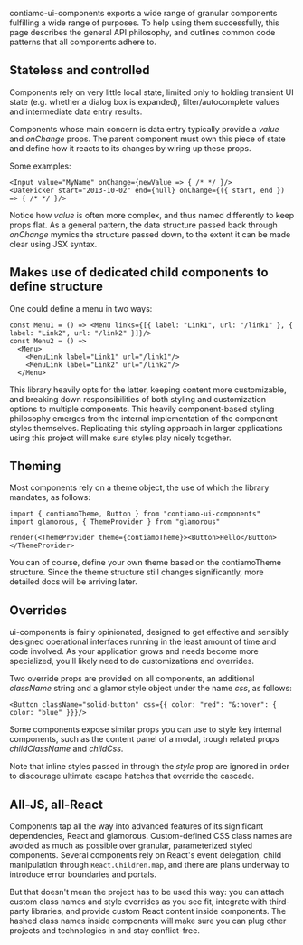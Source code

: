 contiamo-ui-components exports a wide range of granular components fulfilling a wide range of purposes. To help using them successfully, this page describes the general API philosophy, and outlines common code patterns that all components adhere to.


## Stateless and controlled

Components rely on very little local state, limited only to holding transient UI state (e.g. whether a dialog box is expanded), filter/autocomplete values and intermediate data entry results.

Components whose main concern is data entry typically provide a *value* and *onChange* props. The parent component must own this piece of state and define how it reacts to its changes by wiring up these props.

Some examples:

    <Input value="MyName" onChange={newValue => { /* */ }/>
    <DatePicker start="2013-10-02" end={null} onChange={({ start, end }) => { /* */ }/>

Notice how *value* is often more complex, and thus named differently to keep props flat. As a general pattern, the data structure passed back through *onChange* mymics the structure passed down, to the extent it can be made clear using JSX syntax.

## Makes use of dedicated child components to define structure

One could define a menu in two ways:

    const Menu1 = () => <Menu links={[{ label: "Link1", url: "/link1" }, { label: "Link2", url: "/link2" }]}/>
    const Menu2 = () =>
      <Menu>
        <MenuLink label="Link1" url="/link1"/>
        <MenuLink label="Link2" url="/link2"/>
      </Menu>

This library heavily opts for the latter, keeping content more customizable, and breaking down responsibilities of both styling and customization options to multiple components. This heavily component-based styling philosophy emerges from the internal implementation of the component styles themselves. Replicating this styling approach in larger applications using this project will make sure styles play nicely together.

## Theming

Most components rely on a theme object, the use of which the library mandates, as follows:

    import { contiamoTheme, Button } from "contiamo-ui-components"
    import glamorous, { ThemeProvider } from "glamorous"

    render(<ThemeProvider theme={contiamoTheme}><Button>Hello</Button></ThemeProvider>

You can of course, define your own theme based on the contiamoTheme structure. Since the theme structure still changes significantly, more detailed docs will be arriving later.

## Overrides

ui-components is fairly opinionated, designed to get effective and sensibly designed operational interfaces running in the least amount of time and code involved. As your application grows and needs become more specialized, you'll likely need to do customizations and overrides.

Two override props are provided on all components, an additional *className* string and a glamor style object under the name *css*, as follows:

    <Button className="solid-button" css={{ color: "red": "&:hover": { color: "blue" }}}/>

Some components expose similar props you can use to style key internal components, such as the content panel of a modal, trough related props *childClassName* and *childCss*.

Note that inline styles passed in through the *style* prop are ignored in order to discourage ultimate escape hatches that override the cascade. 

## All-JS, all-React

Components tap all the way into advanced features of its significant dependencies, React and glamorous. Custom-defined CSS class names are avoided as much as possible over granular, parameterized styled components. Several components rely on React's event delegation, child manipulation through `React.Children.map`, and there are plans underway to introduce error boundaries and portals.

But that doesn't mean the project has to be used this way: you can attach custom class names and style overrides as you see fit, integrate with third-party libraries, and provide custom React content inside components. The hashed class names inside components will make sure you can plug other projects and technologies in and stay conflict-free. 
